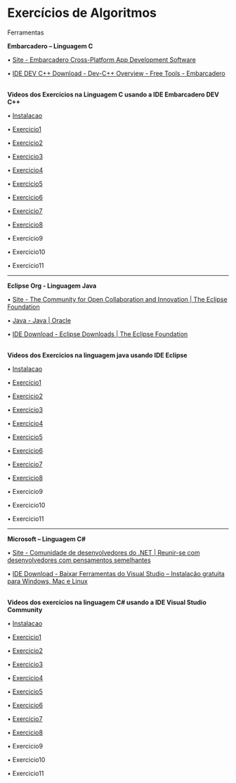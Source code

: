 # Exercícios de Algoritmos

Ferramentas

<b>Embarcadero – Linguagem C</b>

 • [Site - Embarcadero Cross-Platform App Development Software](https://www.embarcadero.com/br/)

 • [IDE DEV C++ Download - Dev-C++ Overview - Free Tools - Embarcadero](https://www.embarcadero.com/br/free-tools/dev-cpp)
 
 <br/>
 <b>Videos dos Exercicios na Linguagem C usando a IDE Embarcadero DEV C++</b>

• [Instalacao](https://youtu.be/jXP3PAE35oQ)

• [Exercicio1](https://youtu.be/hoW8wr8aR0A) 

• [Exercicio2](https://youtu.be/G7sDqbONYmM)

• [Exercicio3](https://youtu.be/MWuvRav6aP0)

• [Exercicio4](https://youtu.be/zS3YEDsCvsY)

• [Exercicio5](https://youtu.be/xYKoPTmv1Yk)

• [Exercicio6](https://youtu.be/lbZrUbMaMsM)

• [Exercicio7](https://youtu.be/eWXmmOiDwHc)

• [Exercicio8](https://vimeo.com/971544211)

• Exercicio9

• Exercicio10

• Exercicio11
<hr/>

<b>Eclipse Org - Linguagem Java</b>

 • [Site - The Community for Open Collaboration and Innovation | The Eclipse Foundation](https://www.eclipse.org/)

 • [Java - Java | Oracle](https://www.java.com/pt-BR/)

 • [IDE Download - Eclipse Downloads | The Eclipse Foundation](https://www.eclipse.org/downloads/) 
 
 <br/>
 <b>Videos dos Exercicios na linguagem java usando IDE Eclipse</b>

• [Instalacao](https://youtu.be/X5QbnoKyhtw)

• [Exercicio1](https://youtu.be/UQiX7bPJBQU)

• [Exercicio2](https://youtu.be/Y8JQIWJ49c0)

• [Exercicio3](https://youtu.be/LFg55iXs3-w)

• [Exercicio4](https://youtu.be/7K-E5jZRlb0)

• [Exercicio5](https://youtu.be/uP1vHVLJnYg)

• [Exercicio6](https://youtu.be/R9ZZvXTZ1Mc)

• [Exercicio7](https://youtu.be/Kmls-ayCTWI)

• [Exercicio8](https://vimeo.com/971697724)

• Exercicio9

• Exercicio10

• Exercicio11

<hr/>
           
<b>Microsoft – Linguagem C#</b>

 • [Site - Comunidade de desenvolvedores do .NET | Reunir-se com desenvolvedores com pensamentos semelhantes](https://dotnet.microsoft.com/pt-br/platform/community)

 • [IDE Download - Baixar Ferramentas do Visual Studio – Instalação gratuita para Windows, Mac e Linux](https://visualstudio.microsoft.com/pt-br/downloads/)
 
<br/>
<b>Videos dos exercicios na linguagem C# usando a IDE Visual Studio Community</b>

• [Instalacao](https://youtu.be/icm4SDDrni8)

• [Exercicio1](https://youtu.be/WGchvaRRkQI)

• [Exercicio2](https://youtu.be/hhg-yfjnfO4)

• [Exercicio3](https://youtu.be/im2z5x8-y0s)

• [Exercicio4](https://youtu.be/qNDDYV9dWuk)

• [Exercicio5](https://youtu.be/39j-Ga6jUow)

• [Exercicio6](https://youtu.be/aclshOcFYbI)

• [Exercicio7](https://youtu.be/PTYyuPkzMWM)

• [Exercicio8](https://vimeo.com/972136062)

• Exercicio9

• Exercicio10

• Exercicio11





